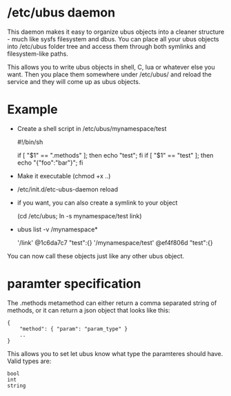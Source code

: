 # /etc/ubus daemon 

This daemon makes it easy to organize ubus objects into a cleaner structure -
much like sysfs filesystem and dbus. You can place all your ubus objects into
/etc/ubus folder tree and access them through both symlinks and filesystem-like
paths. 

This allows you to write ubus objects in shell, C, lua or whatever else you
want. Then you place them somewhere under /etc/ubus/ and reload the service and
they will come up as ubus objects. 

# Example 

* Create a shell script in /etc/ubus/mynamespace/test

	#!/bin/sh

	if [ "$1" == ".methods" ]; then echo "test"; fi
	if [ "$1" == "test" ]; then echo "{\"foo\":\"bar\"}"; fi

* Make it executable (chmod +x ..) 
* /etc/init.d/etc-ubus-daemon reload 
* if you want, you can also create a symlink to your object

	(cd /etc/ubus; ln -s mynamespace/test link) 

* ubus list -v /mynamespace*
	
	'/link' @1c6da7c7
		"test":{}
	'/mynamespace/test' @ef4f806d
		"test":{}

You can now call these objects just like any other ubus object. 

# paramter specification

The .methods metamethod can either return a comma separated string of methods, or it can return a json object that looks like this: 

	{ 
		"method": { "param": "param_type" }
		..
	}

This allows you to set let ubus know what type the paramteres should have. Valid types are: 

	bool
	int
	string


